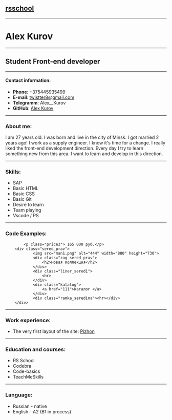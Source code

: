 ## [rsschool](https://rs.school/)
---
# Alex Kurov
---
## Student Front-end developer
---
#### Contact information:

+ **Phone**: +375445935499
+ **E-mail**: twistter8@gmail.com
+ **Telegramm**: Alex__Kurov
+ **GitHub**: [Alex Kurov](https://github.com/BadSolver)

---
### About me:
I am 27 years old. I was born and live in the city of Minsk. I got married 2 years ago! I work as a supply engineer. I know it's time for a change. I really liked the front-end development direction. Every day I try to learn something new from this area.
I want to learn and develop in this direction.

---
### Skills:
+ SAP
+ Basic HTML
+ Basic CSS
+ Basic Git
+ Desire to learn
+ Team playing
+ Vscode / PS

---
### Code Examples:

```<p class="price2"> 165 000 руб.</p>     
        <p class="price3"> 165 000 руб.</p>  
    <div class="sered_prav">
            <img src="man1.png" alt="444" width="880" height="730">
            <div class="zag_sered_prav">
                <h2>Новая Коллекция</h2>
            </div>
            <div class="liner_sered1">
                <hr>
            </div>
            <div class="katalog">
                <a href="111">Каталог </a> 
            </div>
            <div class="ramka_seredina"><hr></div>
    </div>
```

---
### Work experience:
+ The very first layout of the site: [Pizhon](/rsschool-cv/first.png)

---

### Education and courses:
+ RS School
+ Codebra
+ Code-basics
+ TeachMeSkills

----

### Language:
+ Russian - native
+ English - A2 (B1 in process)